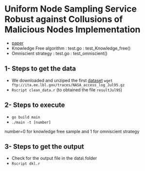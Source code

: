# Uniform Node Sampling Service Robust against Collusions of Malicious Nodes Implementation

* [paper](https://hal.science/hal-00804430/document)
* Knowledge Free algorithm : test.go : test_Knowledge_free()
* Omniscient strategy : test.go : test_omniscient()

## 1- Steps to get the data
* We downloaded and unziped the first [dataset](https://ita.ee.lbl.gov/html/contrib/NASA-HTTP.html)
 `wget ftp://ita.ee.lbl.gov/traces/NASA_access_log_Jul95.gz`
* `Rscript clean_data.r` (to obtained the file `resultJul95`)

## 2- Steps to execute
* `go build main`
* `./main -t [number]`

number=0 for knowledge free sample and 1 for omniscient strategy

## 3- Steps to get the output
* Check for the output file in the data\ folder
* `Rscript dkl.r`